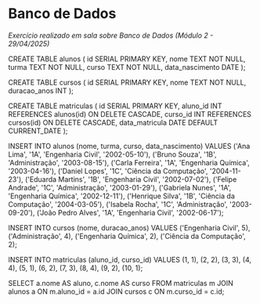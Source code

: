 # Banco de Dados
*Exercício realizado em sala sobre Banco de Dados (Módulo 2 - 29/04/2025)*


CREATE TABLE alunos (
  id SERIAL PRIMARY KEY,
  nome TEXT NOT NULL,
  turma TEXT NOT NULL,
  curso TEXT NOT NULL,
  data_nascimento DATE
);

CREATE TABLE cursos (
  id SERIAL PRIMARY KEY,
  nome TEXT NOT NULL,
  duracao_anos INT
);

CREATE TABLE matriculas (
  id SERIAL PRIMARY KEY,
  aluno_id INT REFERENCES alunos(id) ON DELETE CASCADE,
  curso_id INT REFERENCES cursos(id) ON DELETE CASCADE,
  data_matricula DATE DEFAULT CURRENT_DATE
);

INSERT INTO alunos (nome, turma, curso, data_nascimento)
VALUES ('Ana Lima', '1A', 'Engenharia Civil', '2002-05-10'),
('Bruno Souza', '1B', 'Administração', '2003-08-15'),
('Carla Ferreira', '1A', 'Engenharia Química', '2003-04-16'),
('Daniel Lopes', '1C', 'Ciência da Computação', '2004-11-23'),
('Eduarda Martins', '1B', 'Engenharia Civil', '2002-07-02'),
('Felipe Andrade', '1C', 'Administração', '2003-01-29'),
('Gabriela Nunes', '1A', 'Engenharia Química', '2002-12-11'),
('Henrique Silva', '1B', 'Ciência da Computação', '2004-03-05'),
('Isabela Rocha', '1C', 'Administração', '2003-09-20'),
('João Pedro Alves', '1A', 'Engenharia Civil', '2002-06-17');

INSERT INTO cursos (nome, duracao_anos)
VALUES ('Engenharia Civil', 5),
('Administração', 4),
('Engenharia Química', 2),
('Ciência da Computação', 2);

INSERT INTO matriculas (aluno_id, curso_id)
VALUES (1, 1),
       (2, 2),
       (3, 3),
       (4, 4),
       (5, 1),
       (6, 2),
       (7, 3),
       (8, 4),
       (9, 2),
       (10, 1);

SELECT a.nome AS aluno, c.nome AS curso
FROM matriculas m
JOIN alunos a ON m.aluno_id = a.id
JOIN cursos c ON m.curso_id = c.id;
